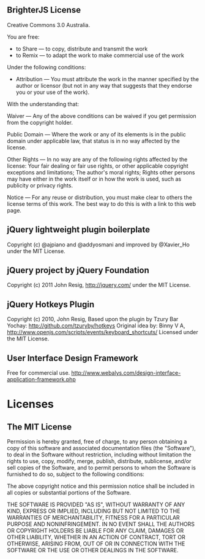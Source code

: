 BrighterJS License
------------------
Creative Commons 3.0 Australia.

You are free:

  * to Share — to copy, distribute and transmit the work
  * to Remix — to adapt the work to make commercial use of the work

Under the following conditions:

  * Attribution — You must attribute the work in the manner specified by
  the author or licensor (but not in any way that suggests that they
  endorse you or your use of the work).

With the understanding that:

Waiver — Any of the above conditions can be waived if you get permission
from the copyright holder.

Public Domain — Where the work or any of its elements is in the public
domain under applicable law, that status is in no way affected by the
license.

Other Rights — In no way are any of the following rights affected by the
license: Your fair dealing or fair use rights, or other applicable
copyright exceptions and limitations; The author's moral rights; Rights
other persons may have either in the work itself or in how the work is
used, such as publicity or privacy rights.

Notice — For any reuse or distribution, you must make clear to others
the license terms of this work. The best way to do this is with a link
to this web page.

jQuery lightweight plugin boilerplate
-------------------------------------
Copyright (c) @ajpiano and @addyosmani and improved by @Xavier_Ho
under the MIT License.

jQuery project by jQuery Foundation
-----------------------------------
Copyright (c) 2011 John Resig, http://jquery.com/ under the MIT License.

jQuery Hotkeys Plugin
---------------------
Copyright (c) 2010, John Resig,
Based upon the plugin by Tzury Bar Yochay:
  http://github.com/tzuryby/hotkeys
Original idea by:
  Binny V A, http://www.openjs.com/scripts/events/keyboard_shortcuts/
Licensed under the MIT License.

User Interface Design Framework
-------------------------------
Free for commercial use.
http://www.webalys.com/design-interface-application-framework.php

Licenses
========
The MIT License
---------------
Permission is hereby granted, free of charge, to any person obtaining a
copy of this software and associated documentation files (the
"Software"), to deal in the Software without restriction, including
without limitation the rights to use, copy, modify, merge, publish,
distribute, sublicense, and/or sell copies of the Software, and to
permit persons to whom the Software is furnished to do so, subject to
the following conditions:

The above copyright notice and this permission notice shall be included
in all copies or substantial portions of the Software.

THE SOFTWARE IS PROVIDED "AS IS", WITHOUT WARRANTY OF ANY KIND, EXPRESS
OR IMPLIED, INCLUDING BUT NOT LIMITED TO THE WARRANTIES OF
MERCHANTABILITY, FITNESS FOR A PARTICULAR PURPOSE AND NONINFRINGEMENT.
IN NO EVENT SHALL THE AUTHORS OR COPYRIGHT HOLDERS BE LIABLE FOR ANY
CLAIM, DAMAGES OR OTHER LIABILITY, WHETHER IN AN ACTION OF CONTRACT,
TORT OR OTHERWISE, ARISING FROM, OUT OF OR IN CONNECTION WITH THE
SOFTWARE OR THE USE OR OTHER DEALINGS IN THE SOFTWARE.